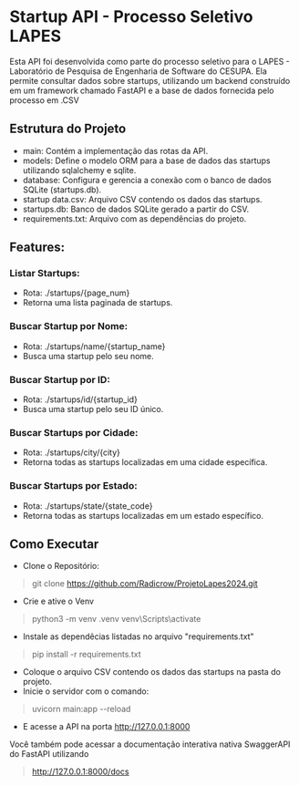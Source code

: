 # Startup API - Processo Seletivo LAPES





Esta API foi desenvolvida como parte do processo seletivo para o LAPES - Laboratório de Pesquisa de Engenharia de Software do CESUPA. Ela permite consultar dados sobre startups, utilizando um backend construído em um framework chamado FastAPI e a base de dados fornecida pelo processo em .CSV
## Estrutura do Projeto
- main: Contém a implementação das rotas da API.
- models: Define o modelo ORM para a base de dados das startups utilizando sqlalchemy e sqlite.
- database: Configura e gerencia a conexão com o banco de dados SQLite (startups.db).
- startup data.csv: Arquivo CSV contendo os dados das startups.
- startups.db: Banco de dados SQLite gerado a partir do CSV.
- requirements.txt: Arquivo com as dependências do projeto.

## Features:

### Listar Startups:
- Rota: ./startups/{page_num}
- Retorna uma lista paginada de startups.

### Buscar Startup por Nome:

- Rota: ./startups/name/{startup_name}
- Busca uma startup pelo seu nome.

### Buscar Startup por ID:

- Rota: ./startups/id/{startup_id}
- Busca uma startup pelo seu ID único.

### Buscar Startups por Cidade:

- Rota: ./startups/city/{city}
- Retorna todas as startups localizadas em uma cidade específica.

### Buscar Startups por Estado:
- Rota: ./startups/state/{state_code}
- Retorna todas as startups localizadas em um estado específico.

## Como Executar
- Clone o Repositório:
> git clone https://github.com/Radicrow/ProjetoLapes2024.git
- Crie e ative o Venv
> python3 -m venv .venv
> venv\Scripts\activate
- Instale as dependêcias listadas no arquivo "requirements.txt"
> pip install -r requirements.txt
- Coloque o arquivo CSV  contendo os dados das startups na pasta do projeto.
- Inicie o servidor com o comando:
> uvicorn main:app --reload
- E acesse a API na porta http://127.0.0.1:8000

Você também pode acessar a documentação interativa nativa SwaggerAPI do FastAPI utilizando
> http://127.0.0.1:8000/docs


